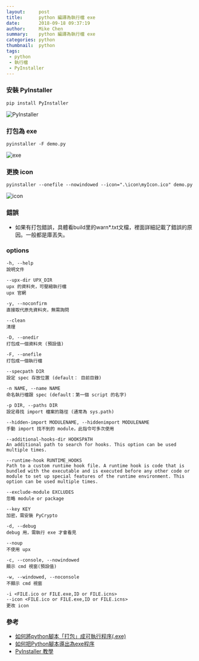 ```yaml
---
layout:     post
title:      python 編譯為執行檔 exe
date:       2018-09-18 09:37:19
author:     Mike Chen
summary:    python 編譯為執行檔 exe
categories: python
thumbnail:  python
tags:
 - python
 - 執行檔
 - PyInstaller
---
```


### 安裝 PyInstaller

```
pip install PyInstaller
```

![PyInstaller](https://i.imgur.com/r7B4LaB.png)

### 打包為 exe

```
pyinstaller -F demo.py
```


![exe](https://i.imgur.com/URDbpab.png)

### 更換 icon

```
pyinstaller --onefile --nowindowed --icon=".\icon\myIcon.ico" demo.py
```

![icon](https://i.imgur.com/9sPZL0d.png)

### 錯誤
* 如果有打包錯誤，具體看build里的warn*.txt文檔，裡面詳細記載了錯誤的原因。一般都是庫丟失。


### options

```
-h, --help 
說明文件

--upx-dir UPX_DIR
upx 的資料夾，可壓縮執行檔
upx 官網

-y, --noconfirm
直接取代原先資料夾，無需詢問

--clean
清理

-D, --onedir
打包成一個資料夾 (預設值)

-F, --onefile
打包成一個執行檔

--specpath DIR
設定 spec 存放位置 (default： 目前目錄)

-n NAME, --name NAME
命名執行檔跟 spec (default：第一個 script 的名字)

-p DIR, --paths DIR
設定尋找 import 檔案的路徑 (通常為 sys.path)

--hidden-import MODULENAME, --hiddenimport MODULENAME
手動 import 找不到的 module，此指令可多次使用

--additional-hooks-dir HOOKSPATH
An additional path to search for hooks. This option can be used multiple times.

--runtime-hook RUNTIME_HOOKS
Path to a custom runtime hook file. A runtime hook is code that is bundled with the executable and is executed before any other code or module to set up special features of the runtime environment. This option can be used multiple times.

--exclude-module EXCLUDES
忽略 module or package

--key KEY
加密，需安裝 PyCrypto

-d, --debug
debug 用，需執行 exe 才會看見

--noup 
不使用 upx

-c, --console, --nowindowed
顯示 cmd 視窗(預設值)

-w, --windowed, --noconsole
不顯示 cmd 視窗

-i <FILE.ico or FILE.exe,ID or FILE.icns>
--icon <FILE.ico or FILE.exe,ID or FILE.icns>
更改 icon
```

### 參考
* [如何將python腳本「打包」成可執行程序(.exe)](https://kknews.cc/zh-tw/tech/4ybyrv.html)
* [如何把Python腳本導出為exe程序](https://kknews.cc/other/qopa42o.html)
* [PyInstaller 教學](http://zwindr.blogspot.com/2016/01/python-pyinstaller.html)